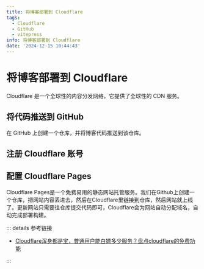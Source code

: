 ```yaml
---
title: 将博客部署到 Cloudflare
tags:
  - Cloudflare
  - GitHub
  - vitepress
info: 将博客部署到 Cloudflare
date: '2024-12-15 10:44:43'
---
```


# 将博客部署到 Cloudflare
Cloudflare 是一个全球性的内容分发网络，它提供了全球性的 CDN 服务。

## 将代码推送到 GitHub

在 GitHub 上创建一个仓库，并将博客代码推送到该仓库。

## 注册 Cloudflare 账号




## 配置 Cloudflare Pages

Cloudflare Pages是一个免费易用的静态网站托管服务。我们在Github上创建一个仓库，把网站内容丢进去，然后在Cloudflare里链接到仓库，然后网站就上线了。更新网站只需要往仓库提交代码即可，Cloudflare会为网站自动分配域名，自动完成部署构建。




::: details 参考链接
- [Cloudflare浑身都是宝，普通用户能白嫖多少服务？盘点cloudflare的免费功能](https://blog.csdn.net/techshrimp/article/details/139684106)

:::
